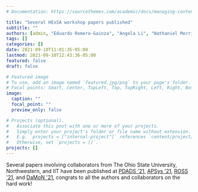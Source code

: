 ```yaml
---
# Documentation: https://sourcethemes.com/academic/docs/managing-content/

title: "Several HExSA workshop papers published"
subtitle: ""
authors: [admin, "Eduardo Romero-Gainza", "Angela Li", "Nathaniel Morris", "Christopher Stewart", "Qitian Zeng", "Boris Glavic"]
tags: []
categories: []
date: 2021-09-10T11:01:35-05:00
lastmod: 2021-09-10T12:43:36-05:00
featured: false
draft: false

# Featured image
# To use, add an image named `featured.jpg/png` to your page's folder.
# Focal points: Smart, Center, TopLeft, Top, TopRight, Left, Right, BottomLeft, Bottom, BottomRight.
image:
  caption: ""
  focal_point: ""
  preview_only: false

# Projects (optional).
#   Associate this post with one or more of your projects.
#   Simply enter your project's folder or file name without extension.
#   E.g. `projects = ["internal-project"]` references `content/project/deep-learning/index.md`.
#   Otherwise, set `projects = []`.
projects: []
---
```


Several papers involving collaborators from The Ohio State University, Northwestern, and IIT have been published
at [PDADS '21](https://www.csm.ornl.gov/workshops/PDADS/program.html), [APSys '21](https://i.cs.hku.hk/apsys2021/), [ROSS '21](https://www.mcs.anl.gov/events/workshops/ross/2021/),
and [DaMoN '21](https://sites.google.com/view/damon2021/), congrats to all the authors and collaborators on the hard
work!
